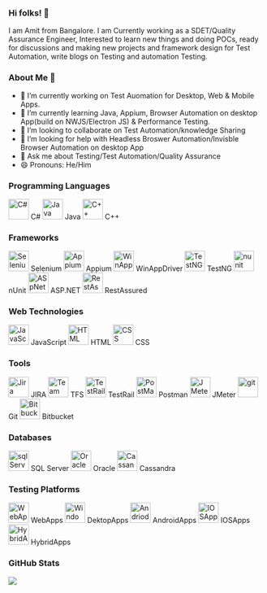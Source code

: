 ### Hi folks! 👋

I am Amit from Bangalore. I am Currently working as a SDET/Quality Assurance Engineer, Interested to learn new things and doing POCs, ready for discussions and making new projects and framework design for Test Automation, write blogs on Testing and automation Testing.

### About Me :man:

- 🔭 I’m currently working on Test Auomation for Desktop, Web & Mobile Apps.
- 🌱 I’m currently learning Java, Appium, Browser Automation on desktop App(build on NWJS/Electron JS) & Performance Testing.
- 👯 I’m looking to collaborate on Test Automation/knowledge Sharing 
- 🤔 I’m looking for help with Headless Broswer Automation/Invisble Browser Automation on desktop App
- 💬 Ask me about Testing/Test Automation/Quality Assurance
- 😄 Pronouns: He/Him

<!-- ### Connect With Me
<div>
<a href="https://www.linkedin.com/in/amitsantra19/">
  <img align="left" alt="Amit's LinkedIn" width="36px" src="https://img.icons8.com/nolan/96/linkedin.png"/>
</a>  
</div> -->


### Programming Languages 
<p align="left">
  <img height="40"  alt= "C#" src="https://img.icons8.com/color/2x/c-sharp-logo-2.png"/> C#
  <img height="40" alt= "Java" src="https://img.icons8.com/color/2x/java-coffee-cup-logo.png"/> Java
  <img height="40"  alt= "C++" src="https://img.icons8.com/color/2x/c-plus-plus-logo.png"/> C++
</p>

### Frameworks
<p align="left">
  <img height="40"  alt= "Selenium" src="https://img.icons8.com/officel/2x/selenium-test-automation.png"/> Selenium 
  <img height="40" alt= "Appium" src="https://pics.freeicons.io/uploads/icons/png/2832550721536125460-64.png"/> Appium
  <img height="40"  alt= "WinAppDriver" src="https://img.icons8.com/color/2x/windows-10.png"/> WinAppDriver
  <img height="40"  alt= "TestNG" src="https://cdn-anlbg.nitrocdn.com/dKKErbUyoNysjatCgltCzbTJJilTMwLi/assets/static/optimized/rev-707c49b/wp-content/uploads/2016/12/TestNG-e1483024713865.png"/> TestNG
  <img height="40"  alt= "nunit" src="https://nunit.org/img/nunit.svg"/> nUnit
  <img height="40"  alt= "ASpNet" src="https://pics.freeicons.io/uploads/icons/png/14621971553750220-512.png"/> ASP.NET
  <img height="40"  alt= "RestAssured" src="https://rest-assured.io/img/logo-transparent.png"/> RestAssured
</p>

### Web Technologies
<p align="left">
  <img height="40"  alt= "JavaScript" src="https://img.icons8.com/color/2x/javascript.png"/> JavaScript
  <img height="40"  alt= "HTML" src="https://img.icons8.com/nolan/2x/html.png"> HTML
  <img height="40" alt= "CSS" src="https://img.icons8.com/nolan/2x/css-filetype.png"> CSS
</p>

### Tools
<p align="left">
  <img height="40"  alt= "Jira" src="https://img.icons8.com/color/2x/jira.png"/> JIRA
  <img height="40"  alt= "Team Foundation Server" src="https://img.icons8.com/color/2x/azure-1.png"/> TFS
  <img height="40"  alt= "TestRail" src="https://static.testrail.io/7.1.2.1044/images/layout/testrail-logo.svg"/> TestRail
  <img height="40"  alt= "PostMan" src="https://pics.freeicons.io/uploads/icons/png/16475775581551942134-64.png"/> Postman
  <img height="40"  alt= "JMeter" src="https://jmeter.apache.org/images/asf-logo.svg"/> JMeter
  <img height="40"  alt= "git" src="https://img.icons8.com/color/2x/git.png"/> Git
  <img height="40"  alt= "Bitbucket" src="https://img.icons8.com/color/2x/bitbucket.png"/> Bitbucket
</p>

### Databases
<p align="left">
  <img height="40"  alt= "sqlServer" src="https://img.icons8.com/color/2x/microsoft-sql-server.png"/> SQL Server
  <img height="40"  alt= "Oracle" src="https://img.icons8.com/plasticine/2x/oracle-pl-sql--v3.png"/> Oracle
  <img height="40"  alt= "Cassandra" src="https://d1q6f0aelx0por.cloudfront.net/product-logos/library-cassandra-logo.png"/> Cassandra
</p>

### Testing Platforms 
<p align="left">
  <img height="40"  alt= "WebApps" src="https://cdn3.iconfinder.com/data/icons/cloud-computing-data/64/15_mobile_apps_syncing-128.png"/> WebApps
  <img height="40"  alt= "Window desktop App" src="https://cdn0.iconfinder.com/data/icons/applications-windows-2/24/Desktop_Apps_tile_applications_programs-128.png"/> DektopApps
  <img height="40"  alt= "AndriodApps" src="https://cdn0.iconfinder.com/data/icons/material-circle-apps/512/icon-android-material-design-128.png"/> AndroidApps
  <img height="40"  alt= "IOSApps" src="https://cdn2.iconfinder.com/data/icons/basic-flat-icon-set/128/ipad-128.png"/> IOSApps
  <img height="40"  alt= "HybridApps" src="https://reactnative.dev/img/header_logo.svg"/> HybridApps
  
</p>



### GitHub Stats
<a href="https://github.com/amitsantra19">
  <img align="center" src="https://github-readme-stats.anuraghazra1.vercel.app/api/top-langs/?username=amitsantra19&layout=compact&theme=radical" />
</a>

